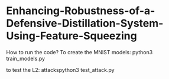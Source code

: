 # Enhancing-Robustness-of-a-Defensive-Distillation-System-Using-Feature-Squeezing
How to run the code?
To create the MNIST models: python3 train_models.py

to test the L2: 
attackspython3 test_attack.py
